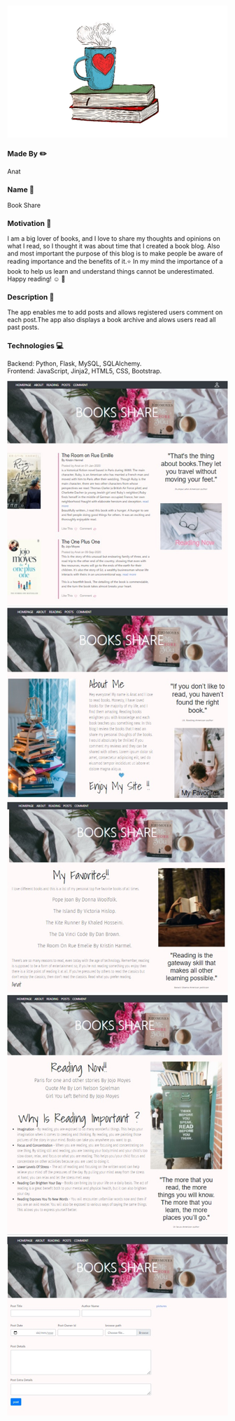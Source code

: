 
<img src="Presentation1.jpg" width="1000" height="300">
 
### Made By :pencil2:
<div>
 Anat
</div>


### Name :mag_right:
<div>
Book Share
<div>
  
### Motivation :muscle:
  
I am a big lover of books, and I love to share my thoughts and opinions on what I read, so I thought it was about time that I created a book blog.
Also and most important the purpose of this blog is to make people be aware of reading importance and the benefits of it.:star:
In my mind the importance of a book to help us learn and understand things cannot be underestimated.
Happy reading! :relaxed: :orange_book:
  
### Description :pencil:

The app enables me to add posts and allows registered users comment on each post.The app also displays a book archive and alows users read all past posts.

### Technologies  :computer:
Backend: Python, Flask, MySQL, SQLAlchemy.
<br>
Frontend: JavaScript,  Jinja2, HTML5, CSS, Bootstrap.
  
![Image](main.jpg)
![Image](about.jpg)
![Image](favorites.jpg)
![Image](reading.jpg)
![Image](post.jpg)



